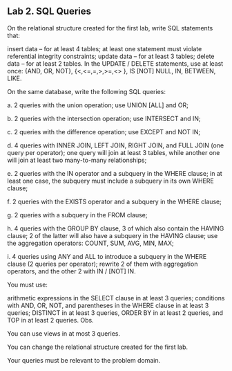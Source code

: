 ## Lab 2. SQL Queries

On the relational structure created for the first lab, write SQL statements that:

insert data – for at least 4 tables; at least one statement must violate referential integrity constraints;
update data – for at least 3 tables;
delete data – for at least 2 tables.
In the UPDATE / DELETE statements, use at least once: {AND, OR, NOT},  {<,<=,=,>,>=,<> }, IS [NOT] NULL, IN, BETWEEN, LIKE.

On the same database, write the following SQL queries:

a. 2 queries with the union operation; use UNION [ALL] and OR;

b. 2 queries with the intersection operation; use INTERSECT and IN;

c. 2 queries with the difference operation; use EXCEPT and NOT IN;

d. 4 queries with INNER JOIN, LEFT JOIN, RIGHT JOIN, and FULL JOIN (one query per operator); one query will join at least 3 tables, while another one will join at least two many-to-many relationships;

e. 2 queries with the IN operator and a subquery in the WHERE clause; in at least one case, the subquery must include a subquery in its own WHERE clause;

f. 2 queries with the EXISTS operator and a subquery in the WHERE clause;

g. 2 queries with a subquery in the FROM clause;                         

h. 4 queries with the GROUP BY clause, 3 of which also contain the HAVING clause; 2 of the latter will also have a subquery in the HAVING clause; use the aggregation operators: COUNT, SUM, AVG, MIN, MAX;

i. 4 queries using ANY and ALL to introduce a subquery in the WHERE clause (2 queries per operator); rewrite 2 of them with aggregation operators, and the other 2 with IN / [NOT] IN.

You must use:

arithmetic expressions in the SELECT clause in at least 3 queries;
conditions with AND, OR, NOT, and parentheses in the WHERE clause in at least 3 queries;
DISTINCT in at least 3 queries, ORDER BY in at least 2 queries, and TOP in at least 2 queries.
Obs.

You can use views in at most 3 queries.

You can change the relational structure created for the first lab.

Your queries must be relevant to the problem domain.
